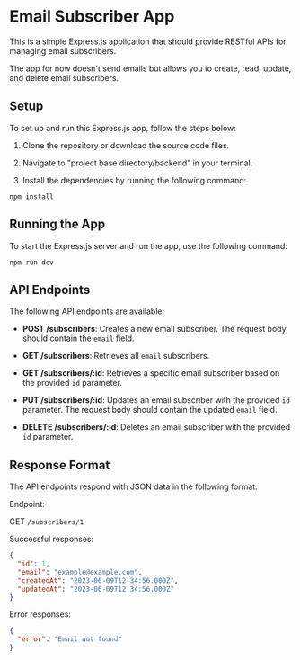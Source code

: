 
# Email Subscriber App

This is a simple Express.js application that should provide RESTful APIs for managing email subscribers.
 
The app for now doesn't send emails but allows you to create, read, update, and delete email subscribers.


## Setup

To set up and run this Express.js app, follow the steps below:

1. Clone the repository or download the source code files.

2. Navigate to "project base directory/backend" in your terminal.

3. Install the dependencies by running the following command:

`npm install`
## Running the App

To start the Express.js server and run the app, use the following command:

`npm run dev`


## API Endpoints

The following API endpoints are available:

* **POST /subscribers**: Creates a new email subscriber. The request body should contain the `email` field.

* **GET /subscribers**: Retrieves all `email` subscribers.

* **GET /subscribers/:id**: Retrieves a specific email subscriber based on the provided `id` parameter.

* **PUT /subscribers/:id**: Updates an email subscriber with the provided `id` parameter. The request body should contain the updated `email` field.

* **DELETE /subscribers/:id**: Deletes an email subscriber with the provided `id` parameter.
## Response Format

The API endpoints respond with JSON data in the following format.

Endpoint:

 GET `/subscribers/1`

Successful responses:

```json
{
  "id": 1,
  "email": "example@example.com",
  "createdAt": "2023-06-09T12:34:56.000Z",
  "updatedAt": "2023-06-09T12:34:56.000Z"
}
```

Error responses:

```json
{
  "error": "Email not found"
}
```
